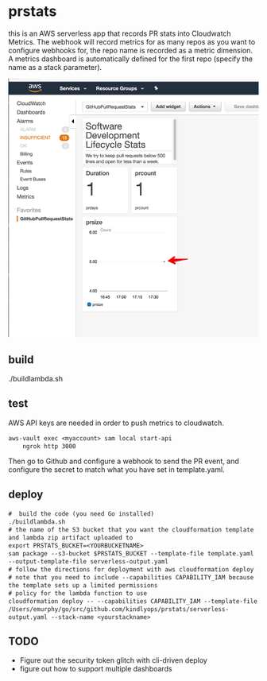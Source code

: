 # prstats

this is an AWS serverless app that records PR stats into Cloudwatch Metrics. The webhook will record metrics for as many repos as you want to configure webhooks for, the repo name is recorded as a metric dimension. A metrics dashboard is automatically defined for the first repo (specify the name as a stack parameter).

![Image of metrics dashboard](demo.png)


## build
./buildlambda.sh

## test
AWS API keys are needed in order to push metrics to cloudwatch.

    aws-vault exec <myaccount> sam local start-api
		ngrok http 3000

Then go to Github and configure a webhook to send the PR event, and configure the secret to match what you have set in template.yaml.

## deploy

    #  build the code (you need Go installed)
    ./buildlambda.sh
    # the name of the S3 bucket that you want the cloudformation template and lambda zip artifact uploaded to
    export PRSTATS_BUCKET=<YOURBUCKETNAME>
    sam package --s3-bucket $PRSTATS_BUCKET --template-file template.yaml --output-template-file serverless-output.yaml
    # follow the directions for deployment with aws cloudformation deploy
    # note that you need to include --capabilities CAPABILITY_IAM because the template sets up a limited permissions
    # policy for the lambda function to use
    cloudformation deploy -- --capabilities CAPABILITY_IAM --template-file /Users/emurphy/go/src/github.com/kindlyops/prstats/serverless-output.yaml --stack-name <yourstackname>


## TODO

* Figure out the security token glitch with cli-driven deploy
* figure out how to support multiple dashboards

